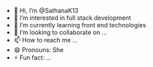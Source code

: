 - 👋 Hi, I’m @SathanaK13
- 👀 I’m interested in full stack development
- 🌱 I’m currently learning front end technologies
- 💞️ I’m looking to collaborate on ...
- 📫 How to reach me ...
- 😄 Pronouns: She
- ⚡ Fun fact: ...

<!---
SathanaK13/SathanaK13 is a ✨ special ✨ repository because its `README.md` (this file) appears on your GitHub profile.
You can click the Preview link to take a look at your changes.
--->
